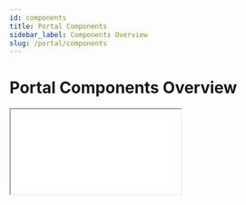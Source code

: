 ```yaml
---
id: components
title: Portal Components
sidebar_label: Components Overview
slug: /portal/components
---
```


# Portal Components Overview

<iframe style={{ width: "100%", height: "calc(100vh - 328px)"}} src="/metaverse/apps/codex/compodoc/portal"></iframe>
